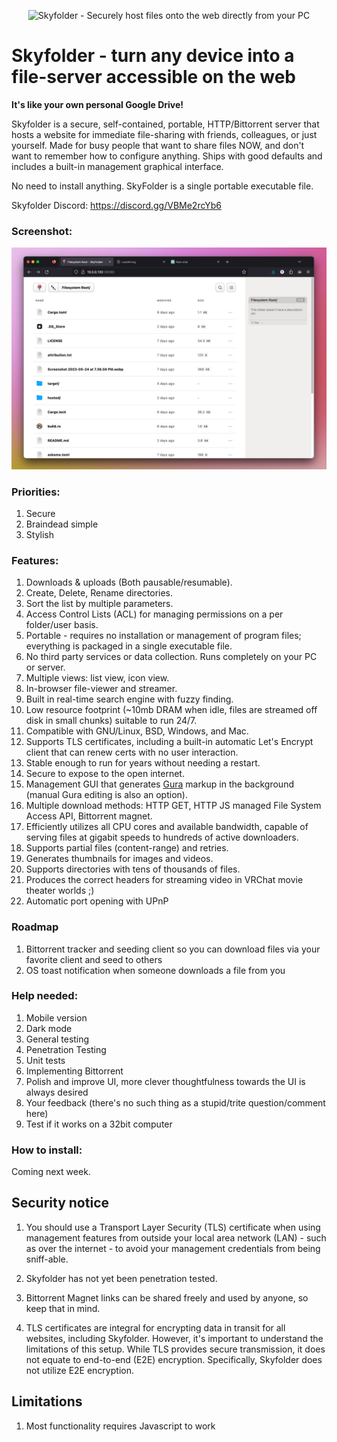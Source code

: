 <p align="center">
  <img src="https://github.com/mu-arch/skyfolder/blob/master/hosted/logo.png" alt="Skyfolder - Securely host files onto the web directly from your PC" title="SkyFolder" width="250px" height="250px">
</p>

# Skyfolder - turn any device into a file-server accessible on the web

**It's like your own personal Google Drive!**

Skyfolder is a secure, self-contained, portable, HTTP/Bittorrent server that hosts a website for immediate file-sharing with friends, colleagues, or just yourself. Made for busy people that want to share files NOW, and don't want to remember how to configure anything. Ships with good defaults and includes a built-in management graphical interface.

No need to install anything. SkyFolder is a single portable executable file.

Skyfolder Discord: https://discord.gg/VBMe2rcYb6

### Screenshot:

![Screenshot](Screenshot%202023-06-06%20at%201.19.18%20AM.png)

### Priorities:
1. Secure
2. Braindead simple
3. Stylish

### Features:

1. Downloads & uploads (Both pausable/resumable).
2. Create, Delete, Rename directories.
3. Sort the list by multiple parameters.
4. Access Control Lists (ACL) for managing permissions on a per folder/user basis.
5. Portable - requires no installation or management of program files; everything is packaged in a single executable file.
6. No third party services or data collection. Runs completely on your PC or server.
7. Multiple views: list view, icon view.
8. In-browser file-viewer and streamer.
9. Built in real-time search engine with fuzzy finding.
10. Low resource footprint (~10mb DRAM when idle, files are streamed off disk in small chunks) suitable to run 24/7.
11. Compatible with GNU/Linux, BSD, Windows, and Mac.
12. Supports TLS certificates, including a built-in automatic Let's Encrypt client that can renew certs with no user interaction.
13. Stable enough to run for years without needing a restart.
14. Secure to expose to the open internet.
15. Management GUI that generates [Gura](https://github.com/gura-conf/gura) markup in the background (manual Gura editing is also an option).
16. Multiple download methods: HTTP GET, HTTP JS managed File System Access API, Bittorrent magnet.
17. Efficiently utilizes all CPU cores and available bandwidth, capable of serving files at gigabit speeds to hundreds of active downloaders.
18. Supports partial files (content-range) and retries.
19. Generates thumbnails for images and videos.
20. Supports directories with tens of thousands of files.
21. Produces the correct headers for streaming video in VRChat movie theater worlds ;)
22. Automatic port opening with UPnP

### Roadmap

1. Bittorrent tracker and seeding client so you can download files via your favorite client and seed to others
2. OS toast notification when someone downloads a file from you

### Help needed:

1. Mobile version
2. Dark mode
3. General testing
4. Penetration Testing
5. Unit tests
6. Implementing Bittorrent
7. Polish and improve UI, more clever thoughtfulness towards the UI is always desired
8. Your feedback (there's no such thing as a stupid/trite question/comment here)
9. Test if it works on a 32bit computer

### How to install:

Coming next week.

## Security notice

1. You should use a Transport Layer Security (TLS) certificate when using management features from outside your local area network (LAN) - such as over the internet - to avoid your management credentials from being sniff-able.

2. Skyfolder has not yet been penetration tested.

3. Bittorrent Magnet links can be shared freely and used by anyone, so keep that in mind.

4. TLS certificates are integral for encrypting data in transit for all websites, including Skyfolder. However, it's important to understand the limitations of this setup. While TLS provides secure transmission, it does not equate to end-to-end (E2E) encryption. Specifically, Skyfolder does not utilize E2E encryption.

## Limitations

1. Most functionality requires Javascript to work

